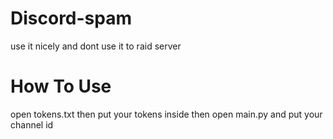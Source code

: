 # Discord-spam
use it nicely and dont use it to raid server
# How To Use
open tokens.txt then put your tokens inside then open main.py and put your channel id
